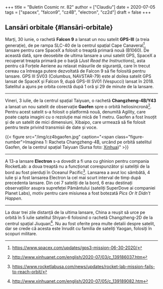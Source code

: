 +++
title = "Buletin Cosmic nr. 82"
author = ["Claudiu"]
date = 2020-07-05
tags = ["spacex", "falcon9", "cz4B", "electron", "cz2d"]
draft = false
+++

## Lansări orbitale {#lansări-orbitale}

Marți, 30 iunie, o rachetă **Falcon 9** a lansat un nou satelit **GPS-III** (a treia generație), de pe rampa SLC-40 de la centrul spațial Cape Canaveral[^fn:1], lansare pentru care SpaceX a folosit o treaptă primară nouă (B1060). De această dată, spre deosebite de ultima lansare a unui satelit GPS, SpaceX a recuperat treapta primară pe o barjă (_Just Read the Instructions_), asta pentru că Forțele Aeriene au relaxat măsurile de siguranță, care în trecut cereau ca întreaga putere dezvoltată de Falcon 9 să fie folosită pentru lansare. GPS III SV03 (Columbus, NAVSTAR-79) este al doilea satelit GPS lansat de SpaceX și Falcon 9, după GPS-III SV01 (Vespucci) lansat în 2018. Satelitul a ajuns pe orbita corectă după 1 oră și 29 de minute de la lansare.

---

Vineri, 3 iulie, de la centrul spațial Taiyuan, o rachetă **Changzheng-4B/Y43** a lansat un nou satelit de observație **Gaofen** spre o orbită heliosincronă[^fn:2]. Pentru acest satelit s-a folosit o platformă nouă, denumită Agility, care poate capta imagini cu o rezoluție mai mică de 1 metru. Gaofen a fost însoțit și de un satelit de mici dimensiuni, Xibaipo, care urmează să fie folosit pentru teste privind transmisii de date și voce.

{{< figure src="/img/cz4bgaofen.jpg" caption="<span class=\"figure-number\">Imaginea 1: </span>Racheta Changzheng-4B, urcând pe orbită satelitul Gaofen, de la centrul spațial Taiyuan (Sursa foto: [Xinhua](http://www.xinhuanet.com/english/2020-07/03/c_139186037.htm))" >}}

---

A 13-a lansare **Electron** s-a dovedit a fi una cu ghinion pentru compania RocketLab: a doua treaptă nu a funcționat corespunzător și sateliții de la bord au fost pierduți în Oceanul Pacific[^fn:3]. Lansarea a avut loc sâmbătă, 4 iulie și a fost lansarea Electron la cel mai scurt interval de timp după precedenta lansare. Din cei 7 sateliți de la bord, 6 erau destinați observațiilor asupra suprefeței Pământului (sateliți SuperDove ai companiei Planet Labs), motiv pentru care misiunea a fost botezată _Pics Or It Didn’t Happen_.

---

La doar trei zile distanță de la ultima lansare, China a reușit să urce pe orbită în 5 iulie satelitul Shiyan-6 folosind o rachetă Changzheng-2D de la centrul spațial Jiuquan[^fn:4]. Nu au fost oferite prea multe detalii despre satelit, dar se crede că acesta este înrudit cu familia de sateliți Yaogan, folosiți în scopuri militare.

[^fn:1]: <https://www.spacex.com/updates/gps3-mission-06-30-2020/>
[^fn:2]: <http://www.xinhuanet.com/english/2020-07/03/c_139186037.htm>
[^fn:3]: <https://www.rocketlabusa.com/news/updates/rocket-lab-mission-fails-to-reach-orbit/>
[^fn:4]: <http://www.xinhuanet.com/english/2020-07/05/c_139189082.htm>